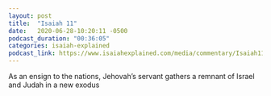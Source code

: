 ```yaml
---
layout: post
title:  "Isaiah 11"
date:   2020-06-28-10:20:11 -0500
podcast_duration: "00:36:05"
categories: isaiah-explained
podcast_link: https://www.isaiahexplained.com/media/commentary/Isaiah11.mp3
---
```

As an ensign to the nations, Jehovah’s servant gathers a remnant of Israel and Judah in a new exodus
